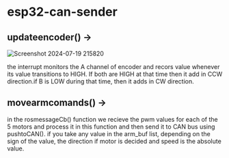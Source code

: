# esp32-can-sender
## updateencoder() ->
![Screenshot 2024-07-19 215820](https://github.com/user-attachments/assets/371ba128-f90a-43e2-9eb3-ef61f2b87489)

the interrupt monitors the A channel of encoder and recors value whenever its value transitions to HIGH. If both are HIGH at that time then it add in CCW direction.if B is LOW during that time, then it adds in CW direction.
## movearmcomands() ->
in the rosmessageCb() function we recieve the pwm values for each of the 5 motors and process it in this function and then send it to CAN bus using pushtoCAN().
if you take any value in the arm_buf list, depending on the sign of the value, the direction if motor is decided and speed is the absolute value.
